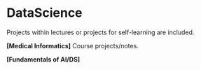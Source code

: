 # DataScience
Projects within lectures or projects for self-learning are included.


**[Medical Informatics]** Course projects/notes.

**[Fundamentals of AI/DS]**

